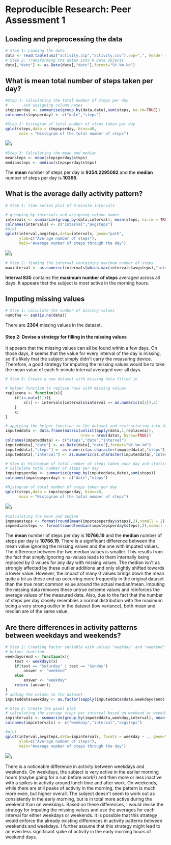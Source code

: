 # Reproducible Research: Peer Assessment 1




## Loading and preprocessing the data


```r
# Step 1: Loading the data
data <- read.table(unz("activity.zip","activity.csv"),sep=",", header = TRUE)
# Step 2: Transforming the dates into R Date objects
data[,"date"] <- as.Date(data[,"date"],format="%Y-%m-%d")
```


## What is mean total number of steps taken per day?


```r
#Step 1: calculating the total number of steps per day 
#       and assigning column names
stepsperday <- summarise(group_by(data,date),sum(steps, na.rm=TRUE))
colnames(stepsperday) <- c("date","steps")

#Step 2: histogram of total number of steps taken per day
qplot(steps,data = stepsperday, bins=40, 
      main = "Histogram of the total number of steps")
```

![](PA1_template_files/figure-html/meannumofsteps-1.png)\

```r
#Step 3: Calculating the mean and median
meansteps <- mean(stepsperday$steps)
mediansteps <- median(stepsperday$steps)
```

The **mean** number of steps per day is **9354.2295082** and the **median** number
of steps per day is **10395**.  


## What is the average daily activity pattern?


```r
# Step 1: time series plot of 5-minute intervals

# grouping by intervals and assigning column names
intervals <- summarize(group_by(data,interval), mean(steps, na.rm = TRUE))
colnames(intervals) <- c("interval","avgsteps")
#plot
qplot(interval,avgsteps,data=intervals, geom="path", 
      ylab=c("Average number of steps"), 
      main="Average number of steps through the day")
```

![](PA1_template_files/figure-html/dailypattern-1.png)\

```r
# Step 2: finding the interval containing maximum number of steps
maxinterval <- as.numeric(intervals[which.max(intervals$avgsteps),"interval"])
```

**Interval 835** contains the **maximum number of steps** averaged across all days. It appears that the subject is most active in the morning hours.

## Imputing missing values


```r
# Step 1: calculate the number of missing values
numofna <- sum(is.na(data))
```

There are **2304** missing values in the dataset. 

#### Step 2: Devise a strategy for filling in the missing values
It appears that the missing values can all be found within a few days. On those days, it seems that the value for every interval of the day is missing, so it's likely that the subject simply didn't carry the measuring device. Therefore, a good strategy for imputing the missing values would be to take the mean value of each 5-minute interval averaged over all days.


```r
# Step 3: Create a new dataset with missing data filled in

# helper function to replace rows with missing values
replacena <- function(x){
    if(is.na(x[1])){
        x[1] <- intervals[intervals$interval == as.numeric(x[3]),2]
    }
    x;
}

# applying the helper function to the dataset and restructuring into dataframe
imputeddata <- data.frame(matrix(unlist(apply(data,1,replacena)), 
                                 nrow = nrow(data), byrow=TRUE))
colnames(imputeddata) <- c("steps","date","interval")
imputeddata[,"date"] <- as.Date(data[,"date"],format="%Y-%m-%d")
imputeddata[,"steps"] <- as.numeric(as.character(imputeddata[,"steps"]))
imputeddata[,"interval"] <- as.numeric(as.character(imputeddata[,"interval"]))
```


```r
# Step 4: Histogram of total number of steps taken each day and statistics
# calculate total number of steps per day
impstepsperday <- summarise(group_by(imputeddata,date),sum(steps))
colnames(impstepsperday) <- c("date","steps")

#histogram of total number of steps taken per day
qplot(steps,data = impstepsperday, bins=40, 
      main = "Histogram of the total number of steps")
```

![](PA1_template_files/figure-html/imputedhist-1.png)\

```r
#calculating the mean and median
impmeansteps <- format(round(mean(impstepsperday$steps),2),nsmall = 2)
impmediansteps <- format(round(median(impstepsperday$steps),2),nsmall = 2)
```

The **mean** number of steps per day is **10766.19** and the **median** number
of steps per day is **10766.19**. There is a significant difference between the mean value ignoring the missing values and the one with imputed values. The difference between the two median values is smaller. This results from the fact that simply ignoring na-values leads to them internally being replaced by 0 values for any day with missing values. The median isn't as strongly affected by these outlier additions and only slightly shifted towards a lower value. However, the impact of many 0 values brings down the mean quite a bit as these end up occurring more frequently in the original dataset than the true most common value around the actual median/mean. Imputing the missing data removes these untrue extreme values and reinforces the average values of the measured data. Also, due to the fact that the number of steps per day closely resembles a normal distribution with the maximum being a very strong outlier in the dataset (low variance), both mean and median are of the same value.




## Are there differences in activity patterns between weekdays and weekends?


```r
# Step 1: Creating factor variable with values "weekday" and "weekend"
# helper function
weekdayorend <- function(x){
    test <- weekdays(x)
    if(test == "Saturday" | test == "Sunday")
        answer <- "weekend"
    else
        answer <- "weekday"
    return (answer);
} 
# adding the column to the dataset
imputeddata$weekday <- as.factor(sapply(imputeddata$date,weekdayorend))

# Step 2: Create the panel plot
# calculating the average steps per interval based on weekend or weekday
impintervals <- summarize(group_by(imputeddata,weekday,interval), mean(steps))
colnames(impintervals) <- c("weekday","interval","avgsteps")

#plot
qplot(interval,avgsteps,data=impintervals, facets = weekday ~ ., geom="path", 
      ylab=c("Average number of steps"), 
      main="Average number of steps through the day")
```

![](PA1_template_files/figure-html/weekdays-1.png)\

There is a noticeable difference in activity between weekdays and weekends. On weekdays, the subject is very active in the earlier morning hours (maybe going for a run before work?) and then more or less inactive with a spikes in activity around lunch time and after work. On weekends, while there are still peaks of activity in the morning, the pattern is much more even, but higher overall. The subject doesn't seem to work out as consistently in the early morning, but is in total more active during the weekend than on weekdays. Based on these differences, I would revise the strategy for imputing the missing values and use the averages for each interval for either weekdays or weekends. It is possible that this strategy would enforce the already existing differences in activity patterns between weekends and weekdays. I further assume that this strategy might lead to an even less significant spike of activity in the early morning hours of weekend days.
